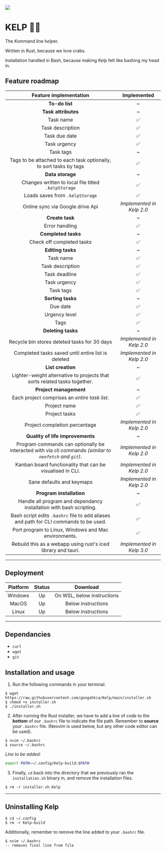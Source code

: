![](https://img.shields.io/badge/kelp_1.0-passing-green)

# KELP 🌿🌊

The *K*ommand line h*elp*er.

Written in Rust, because we love crabs.

Installation handled in Bash, because making *Kelp* felt like bashing my head in.

## Feature roadmap

| Feature implementation | Implemented |
| :---: | :---: | 
| **To-do list** | ~ |
| **Task attributes** | ~  |
| Task name | ✅ |
| Task description | ✅ |
| Task due date | ✅ |
| Task urgency | ✅ |
| Task tags | ~  |
| Tags to be attached to each task optionally, to sort tasks by tags | ✅ |
| **Data storage** | ~ |
| Changes written to local file titled `.kelpStorage` | ✅ |
| Loads saves from `.kelpStorage` | ✅ |
| Online sync via Google drive Api | *Implemented in Kelp 2.0* |
| **Create task** | ~ |
| Error handling | ✅ |
| **Completed tasks** | ~ |
| Check off completed tasks | ✅ |
| **Editing tasks** | ~ |
| Task name | ✅ |
| Task description | ✅ |
| Task deadline | ✅ |
| Task urgency | ✅ | 
| Task tags | ✅ |
| **Sorting tasks** | ~ |
| Due date | ✅ |
| Urgency level | ✅ |
| Tags | ✅ |
| **Deleting tasks** | ~ |
| Recycle bin stores deleted tasks for 30 days | *Implemented in Kelp 2.0* |
| Completed tasks saved until entire list is deleted | *Implemented in Kelp 2.0* |
| **List creation** | ~ |
| Lighter-weight alternative to projects that sorts related tasks together. | ✅ |
| **Project management** | ~ |
| Each project comprises an *entire task list*. | ✅ |
| Project name | ✅ |
| Project tasks | ✅ |
| Project completion percentage | *Implemented in Kelp 2.0* |
| **Quality of life improvements** | ~ |
| Program commands can optionally be interacted with via cli commands *(similar to `neofetch` and `git`)*. | *Implemented in Kelp 2.0* |
| Kanban board functionality that can be visualised in CLI. | *Implemented in Kelp 2.0* |
| Sane defaults and keymaps | *Implemented in Kelp 2.0* |
| **Program installation** | ~ |
| Handle all program and dependancy installation with bash scripting. | ✅ |
| Bash script edits `.bashrc` file to add aliases and path for CLI commands to be used. | ✅ |
| Port program to Linux, Windows and Mac environments. | ✅ |
| Rebuild this as a webapp using rust's iced library and tauri. | *Implemented in Kelp 3.0* |

---

## Deployment 

| Platform | Status | Download |
| :---: | :---: | :---: |
| Windows | Up | On WSL, below instructions |
| MacOS | Up | Below instructions |
| Linux | Up | Below instructions |

---

## Dependancies

* `curl`
* `wget`
* `git`

## Installation and usage

1. Run the following commands in your terminal.

```console
$ wget https://raw.githubusercontent.com/gongahkia/Kelp/main/installer.sh
$ chmod +x installer.sh
$ ./installer.sh
```

2. After running the Rust installer, we have to add a line of code to the **bottom** of our `.bashrc` file to indicate the file path. Remember to **source** your `.bashrc` file. (Neovim is used below, but any other code editor can be used).

```console
$ nvim ~/.bashrc
$ source ~/.bashrc
```

*Line to be added:* 

```bash
export PATH=~/.config/Kelp-build:$PATH
```

3. Finally, `cd` back into the directory that we previously ran the `installation.sh` binary in, and remove the installation files.

```console
$ rm -r installer.sh Kelp
```

---

## Uninstalling Kelp

```console
$ cd ~/.config
$ rm -r Kelp-build
```

Additionally, remember to remove the line added to your `.bashrc` file. 

```console
$ nvim ~/.bashrc
-- removes final line from file
```
